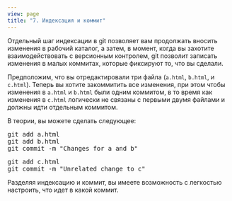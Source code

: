 ```yaml
---
view: page
title: "7. Индексация и коммит"
---
```


<p>Отдельный шаг индексации в git позволяет вам продолжать вносить изменения в рабочий каталог, а затем, в момент, когда вы захотите взаимодействовать с версионным контролем, git позволит записать изменения в малых коммитах, которые фиксируют то, что вы сделали.</p>

<p>Предположим, что вы отредактировали три файла (<code>a.html</code>, <code>b.html</code>, и <code>c.html</code>). Теперь вы хотите закоммитить все изменения, при этом чтобы изменения в <code>a.html</code> и <code>b.html</code> были одним коммитом, в то время как изменения в <code>c.html</code> логически не связаны с первыми двумя файлами и должны идти отдельным коммитом.</p>

<p>В теории, вы можете сделать следующее:</p>

<pre class="instructions">git add a.html
git add b.html
git commit -m "Changes for a and b"</pre>

<pre class="instructions">git add c.html
git commit -m "Unrelated change to c"</pre>

<p>Разделяя индексацию и коммит, вы имеете возможность с легкостью настроить, что идет в какой коммит.</p>
